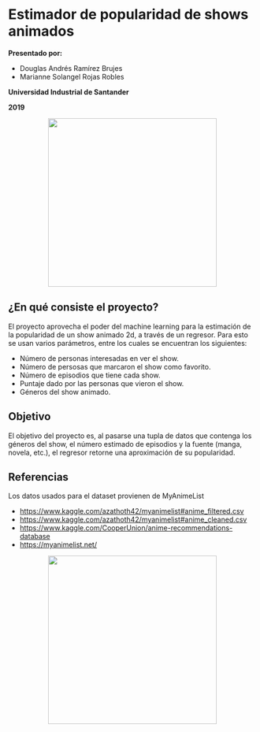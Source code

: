 # Estimador de popularidad de shows animados
**Presentado por:**
- Douglas Andrés Ramírez Brujes
- Marianne Solangel Rojas Robles

**Universidad Industrial de Santander**

**2019**

<p align="center"><img src="http://garza.uis.edu.co/idayregreso/images/logoUIS.jpg" width="342" heigth="166"></p>

## ¿En qué consiste el proyecto?
El proyecto aprovecha el poder del machine learning para la estimación de la popularidad de un show animado 2d,
a través de un regresor.
Para esto se usan varios parámetros, entre los cuales se encuentran los siguientes:
- Número de personas interesadas en ver el show.
- Número de persosas que marcaron el show como favorito.
- Número de episodios que tiene cada show.
- Puntaje dado por las personas que vieron el show.
- Géneros del show animado.

## Objetivo
El objetivo del proyecto es, al pasarse una tupla de datos que contenga los géneros del show,
el número estimado de episodios y la fuente (manga, novela, etc.), el regresor retorne una aproximación de su popularidad.

## Referencias
Los datos usados para el dataset provienen de MyAnimeList
- https://www.kaggle.com/azathoth42/myanimelist#anime_filtered.csv
- https://www.kaggle.com/azathoth42/myanimelist#anime_cleaned.csv
- https://www.kaggle.com/CooperUnion/anime-recommendations-database
- https://myanimelist.net/

<p align="center"><img src="https://image4.owler.com/logo/myanimelist_owler_20160226_213523_original.png" width="342" heigth="166"></p>

